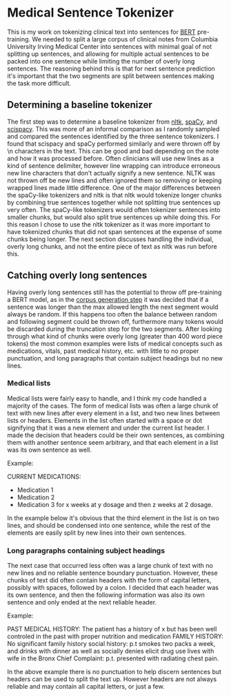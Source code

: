 # Medical Sentence Tokenizer
This is my work on tokenizing clinical text into sentences for [BERT](https://arxiv.org/abs/1810.04805) pre-training. We needed to split a large corpus of clinical notes from Columbia University Irving Medical Center into sentences with minimal goal of not splitting up sentences, and allowing for multiple actual sentences to be packed into one sentence while limiting the number of overly long sentences. The reasoning behind this is that for next sentence prediction it's important that the two segments are split between sentences making the task more difficult.


## Determining a baseline tokenizer
The first step was to determine a baseline tokenizer from [nltk](https://www.nltk.org/_modules/nltk/tokenize.html#sent_tokenize), [spaCy](https://spacy.io/), and [scispacy](https://allenai.github.io/scispacy/). This was more of an informal comparison as I randomly sampled and compared the sentences identified by the three sentence tokenizers. I found that scispacy and spaCy performed similarly and were thrown off by \n characters in the text. This can be good and bad depending on the note and how it was processed before. Often clinicians will use new lines as a kind of sentence delimiter, however line wrapping can introduce erroneous new line characters that don't actually signify a new sentence. NLTK was not thrown off be new lines and often ignored them so removing or keeping wrapped lines made little difference.
One of the major differences between the spaCy-like tokenizers and nltk is that nltk would tokenize longer chunks by combining true sentences together while not splitting true sentences up very often. The spaCy-like tokenizers would often tokenizer sentences into smaller chunks, but would also split true sentences up while doing this. For this reason I chose to use the nltk tokenizer as it was more important to have tokenized chunks that did not span sentences at the expense of some chunks being longer. The next section discusses handling the individual, overly long chunks, and not the entire piece of text as nltk was run before this.


## Catching overly long sentences

Having overly long sentences still has the potential to throw off pre-training a BERT model, as in the [corpus generation step](https://github.com/ncbi-nlp/NCBI_BERT/blob/master/tokenizer/run_tokenization.py) it was decided that if a sentence was longer than the max allowed length the next segment would always be random. If this happens too often the balance between random and following segment could be thrown off, furthermore many tokens would be discarded during the truncation step for the two segments. After looking through what kind of chunks were overly long (greater than 400 word piece tokens) the most common examples were lists of medical concepts such as medications, vitals, past medical history, etc. with little to no proper punctuation, and long paragraphs that contain subject headings but no new lines. 

### Medical lists
Medical lists were fairly easy to handle, and I think my code handled a majority of the cases. The form of medical lists was often a large chunk of text with new lines after every element in a list, and two new lines between lists or headers. Elements in the list often started with a space or dot signifying that it was a new element and under the current list header. I made the decision that headers could be their own sentences, as combining them with another sentence seem arbitrary, and that each element in a list was its own sentence as well. 

Example:

CURRENT MEDICATIONS:

  * Medication 1
  * Medication 2
  * Medication 3 for x weeks at y dosage
and then z weeks at 2 dosage.

In the example below it's obvious that the third element in the list is on two lines, and should be condensed into one sentence, while the rest of the elements are easily split by new lines into their own sentences.


### Long paragraphs containing subject headings
The next case that occurred less often was a large chunk of text with no new lines and no reliable sentence boundary punctuation. However, these chunks of text did often contain headers with the form of capital letters, possibly with spaces, followed by a colon. I decided that each header was its own sentence, and then the following information was also its own sentence and only ended at the next reliable header.

Example:

PAST MEDICAL HISTORY: The patient has a history of x but has been well controled in the past with proper nutrition and medication FAMILY HISTORY: No significant family history social history: p.t smokes two packs a week, and drinks with dinner as well as socially denies elicit drug use lives with wife in the Bronx Chief Complaint: p.t. presented with radiating chest pain.

In the above example there is no punctuation to help discern sentences but headers can be used to split the text up. However headers are not always reliable and may contain all capital letters, or just a few. 

